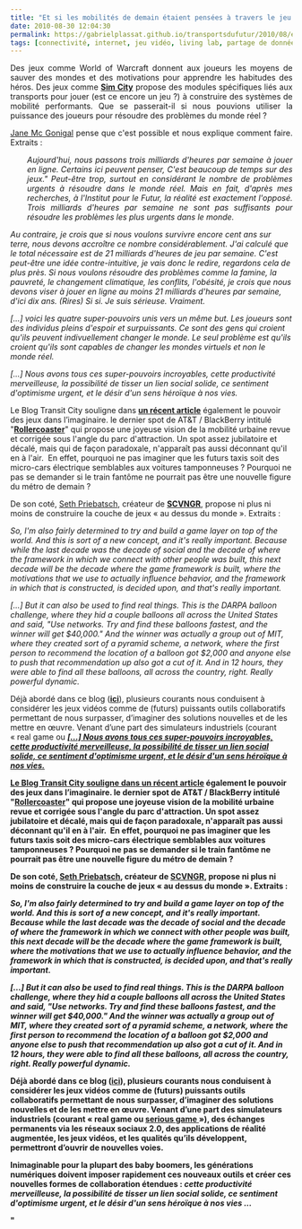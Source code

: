 ```yaml
---
title: "Et si les mobilités de demain étaient pensées à travers le jeu ?"
date: 2010-08-30 12:04:30
permalink: https://gabrielplassat.github.io/transportsdufutur/2010/08/et-si-les-mobilites-de-demain-etaient-pensees-a-travers-le-jeu.html
tags: [connectivité, internet, jeu vidéo, living lab, partage de données, réseaux, TED, transition générationnelle]
---
```


<p style="text-align: justify">Des jeux comme World of Warcraft donnent aux joueurs les moyens de sauver des mondes et des motivations pour apprendre les habitudes des héros. Des jeux comme <strong><a href="http://www.youtube.com/watch?v=krM4cw5oYDk&feature=related">Sim City</a></strong> propose des modules spécifiques liés aux transports pour jouer (est ce encore un jeu ?) à construire des systèmes de mobilité performants. Que se passerait-il si nous pouvions utiliser la puissance des joueurs pour résoudre des problèmes du monde réel ?</p> <p style="text-align: justify"><a href="http://www.ted.com/talks/jane_mcgonigal_gaming_can_make_a_better_world.html" target="_blank">Jane Mc Gonigal</a> pense que c'est possible et nous explique comment faire. Extraits :</p> <p style="text-align: justify"> </p>  <!--more-->   <p style="text-align: justify;padding-left: 30px"><em>Aujourd'hui, nous passons trois milliards d'heures par semaine à jouer en ligne. Certains ici peuvent penser, C'est beaucoup de temps sur des jeux." Peut-être trop, surtout en considérant le nombre de problèmes urgents à résoudre dans le monde réel. Mais en fait, d'après mes recherches, à l'Institut pour le Futur, la réalité est exactement l'opposé. Trois milliards d'heures par semaine ne sont pas suffisants pour résoudre les problèmes les plus urgents dans le monde. </em></p> <p style=""text-align: justifypadding-left: 30px""><em>Au contraire, je crois que si nous voulons survivre encore cent ans sur terre, nous devons accroître ce nombre considérablement. J'ai calculé que le total nécessaire est de 21 milliards d'heures de jeu par semaine. C'est peut-être une idée contre-intuitive, je vais donc le redire, regardons cela de plus près. Si nous voulons résoudre des problèmes comme la famine, la pauvreté, le changement climatique, les conflits, l'obésité, je crois que nous devons viser à jouer en ligne au moins 21 milliards d'heures par semaine, d'ici dix ans. (Rires) Si si. Je suis sérieuse. Vraiment.</em></p> <p style=""text-align: justifypadding-left: 30px""><em>[…] voici les quatre super-pouvoirs unis vers un même but. Les joueurs sont des individus pleins d'espoir et surpuissants. Ce sont des gens qui croient qu'ils peuvent indivuellement changer le monde. Le seul problème est qu'ils croient qu'ils sont capables de changer les mondes virtuels et non le monde réel.</em></p> <p style=""text-align: justifypadding-left: 30px""><em>[…] Nous avons tous ces super-pouvoirs incroyables, cette productivité merveilleuse, la possibilité de tisser un lien social solide, ce sentiment d'optimisme urgent, et le désir d'un sens héroïque à nos vies.</em></p> <p>            </p> <p style=""text-align: justify"">Le Blog Transit City souligne dans <strong><a href=""http://transit-city.blogspot.com/2010/08/et-si-la-mobilite-urbaine-devenait.html"">un récent article</a></strong> également le pouvoir des jeux dans l’imaginaire. le dernier spot de AT&T / BlackBerry intitulé "<strong><a href=""http://www.youtube.com/watch?v=ow7SBaQTjlo"">Rollercoaster</a></strong>" qui propose une joyeuse vision de la mobilité urbaine revue et corrigée sous l'angle du parc d'attraction. Un spot assez jubilatoire et décalé, mais qui de façon paradoxale, n'apparaît pas aussi déconnant qu'il en à l'air.  En effet, pourquoi ne pas imaginer que les futurs taxis soit des micro-cars électrique semblables aux voitures tamponneuses ? Pourquoi ne pas se demander si le train fantôme ne pourrait pas être une nouvelle figure du métro de demain ?</p> <p style=""text-align: justify"">De son coté, <a href=""http://www.ted.com/talks/seth_priebatsch_the_game_layer_on_top_of_the_world.html"" target=""_blank"">Seth Priebatsch</a>, créateur de <strong><a href=""http://www.scvngr.com/"">SCVNGR</a></strong>, propose ni plus ni moins de construire la couche de jeux « au dessus du monde ». Extraits :</p> <p style=""text-align: justifypadding-left: 30px""><em>So, I'm also fairly determined to try and build a game layer on top of the world. And this is sort of a new concept, and it's really important. Because while the last decade was the decade of social and the decade of where the framework in which we connect with other people was built, this next decade will be the decade where the game framework is built, where the motivations that we use to actually influence behavior, and the framework in which that is constructed, is decided upon, and that's really important.</em></p> <p style=""text-align: justifypadding-left: 30px""><em>[…] But it can also be used to find real things. This is the DARPA balloon challenge, where they hid a couple balloons all across the </em><em>United States</em><em> and said, "Use networks. Try and find these balloons fastest, and the winner will get $40,000." And the winner was actually a group out of MIT, where they created sort of a pyramid scheme, a network, where the first person to recommend the location of a balloon got $2,000 and anyone else to push that recommendation up also got a cut of it. And in 12 hours, they were able to find all these balloons, all across the country, right. Really powerful dynamic.</em></p> <p>           </p> <p style=""text-align: justify"">Déjà abordé dans ce blog (<strong><a href="https://gabrielplassat.github.io/transportsdufutur/2010/01/quand-le-virtuel-donnera-plus-de-sensations-reelles-que-le-reel.html"">ici</a></strong>), plusieurs courants nous conduisent à considérer les jeux vidéos comme de (futurs) puissants outils collaboratifs permettant de nous surpasser, d’imaginer des solutions nouvelles et de les mettre en œuvre. Venant d’une part des simulateurs industriels (courant « real game ou <strong><a href=""http://padding-left: 30px""><em>[…] Nous avons tous ces super-pouvoirs incroyables, cette productivité merveilleuse, la possibilité de tisser un lien social solide, ce sentiment d'optimisme urgent, et le désir d'un sens héroïque à nos vies.</em></p> <p>            </p> <p style=""text-align: justify"">Le Blog Transit City souligne dans <strong><a href=""http://transit-city.blogspot.com/2010/08/et-si-la-mobilite-urbaine-devenait.html"">un récent article</a></strong> également le pouvoir des jeux dans l’imaginaire. le dernier spot de AT&T / BlackBerry intitulé "<strong><a href=""http://www.youtube.com/watch?v=ow7SBaQTjlo"">Rollercoaster</a></strong>" qui propose une joyeuse vision de la mobilité urbaine revue et corrigée sous l'angle du parc d'attraction. Un spot assez jubilatoire et décalé, mais qui de façon paradoxale, n'apparaît pas aussi déconnant qu'il en à l'air.  En effet, pourquoi ne pas imaginer que les futurs taxis soit des micro-cars électrique semblables aux voitures tamponneuses ? Pourquoi ne pas se demander si le train fantôme ne pourrait pas être une nouvelle figure du métro de demain ?</p> <p style=""text-align: justify"">De son coté, <a href=""http://www.ted.com/talks/seth_priebatsch_the_game_layer_on_top_of_the_world.html"" target=""_blank"">Seth Priebatsch</a>, créateur de <strong><a href=""http://www.scvngr.com/"">SCVNGR</a></strong>, propose ni plus ni moins de construire la couche de jeux « au dessus du monde ». Extraits :</p> <p style=""text-align: justifypadding-left: 30px""><em>So, I'm also fairly determined to try and build a game layer on top of the world. And this is sort of a new concept, and it's really important. Because while the last decade was the decade of social and the decade of where the framework in which we connect with other people was built, this next decade will be the decade where the game framework is built, where the motivations that we use to actually influence behavior, and the framework in which that is constructed, is decided upon, and that's really important.</em></p> <p style=""text-align: justifypadding-left: 30px""><em>[…] But it can also be used to find real things. This is the DARPA balloon challenge, where they hid a couple balloons all across the </em><em>United States</em><em> and said, "Use networks. Try and find these balloons fastest, and the winner will get $40,000." And the winner was actually a group out of MIT, where they created sort of a pyramid scheme, a network, where the first person to recommend the location of a balloon got $2,000 and anyone else to push that recommendation up also got a cut of it. And in 12 hours, they were able to find all these balloons, all across the country, right. Really powerful dynamic.</em></p> <p>           </p> <p style=""text-align: justify"">Déjà abordé dans ce blog (<strong><a href="https://gabrielplassat.github.io/transportsdufutur/2010/01/quand-le-virtuel-donnera-plus-de-sensations-reelles-que-le-reel.html"">ici</a></strong>), plusieurs courants nous conduisent à considérer les jeux vidéos comme de (futurs) puissants outils collaboratifs permettant de nous surpasser, d’imaginer des solutions nouvelles et de les mettre en œuvre. Venant d’une part des simulateurs industriels (courant « real game ou <strong><a href=""http://en.wikipedia.org/wiki/Serious_game"">serious game </a></strong>»), des échanges permanents via les réseaux sociaux 2.0, des applications de réalité augmentée, les jeux vidéos, et les qualités qu’ils développent, permettront d’ouvrir de nouvelles voies.</p> <p style=""text-align: justify"">Inimaginable pour la plupart des baby boomers, les générations numériques doivent imposer rapidement ces nouveaux outils et créer ces nouvelles formes de collaboration étendues : <em>cette productivité merveilleuse, la possibilité de tisser un lien social solide, ce sentiment d'optimisme urgent, et le désir d'un sens héroïque à nos vies ...</em></p>"

